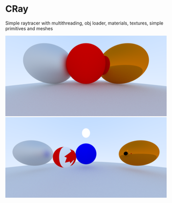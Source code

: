 # CRay

Simple raytracer with multithreading, obj loader, materials, textures, simple primitives and meshes 

![screen](out/out.png)
![screen](out/outMesh.png)
